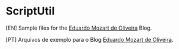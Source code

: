 # ScriptUtil

[EN] Sample files for the [Eduardo Mozart de Oliveira](https://eduardomozartdeoliveira.wordpress.com/) Blog.

[PT] Arquivos de exemplo para o Blog [Eduardo Mozart de Oliveira](https://eduardomozartdeoliveira.wordpress.com/).
